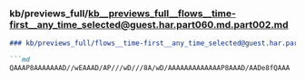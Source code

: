 ### kb/previews_full/kb__previews_full__flows__time-first__any_time_selected@guest.har.part060.md.part002.md

```md
### kb/previews_full/flows__time-first__any_time_selected@guest.har.part060.md (part 002)

```md
QAAAP8AAAAAAAD//wEAAAD/AP///wD///8A/wD/AAAAAAAAAAAAAP8AAAD/AADe8fQAAA
```

```

```
